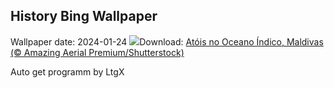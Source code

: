 ## History Bing Wallpaper
Wallpaper date: 2024-01-24
![](https://www.bing.com/th?id=OHR.MaldivesAtolls_PT-BR2284826864_UHD.jpg&w=1000)Download: [Atóis no Oceano Índico, Maldivas (© Amazing Aerial Premium/Shutterstock)](https://www.bing.com/th?id=OHR.MaldivesAtolls_PT-BR2284826864_UHD.jpg)

Auto get programm by LtgX
